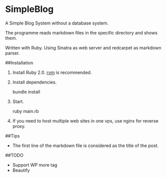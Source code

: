 SimpleBlog
======

A Simple Blog System without a database system.

The programme reads markdown files in the specific directory and shows them.

Written with Ruby. Using Sinatra as web server and redcarpet as markdown parser.

##Installation

1. Install Ruby 2.0. [rvm](https://rvm.io) is recommended.

2. Install dependencies.

	bundle install

3. Start.

	ruby main.rb

4. If you need to host multiple web sites in one vps, use nginx for reverse proxy.

##Tips

- The first line of the markdown file is considered as the title of the post.

##TODO

- Support WP more tag
- Beautify